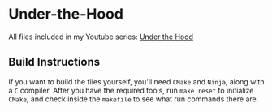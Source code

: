 # Under-the-Hood

All files included in my Youtube series: [Under the Hood](https://www.youtube.com/channel/UC8co7d52--VLDIHwpt3SXfw)

## Build Instructions

If you want to build the files yourself, you'll need `CMake` and `Ninja`, along with a `C` compiler.
After you have the required tools, run `make reset` to initialize `CMake`, and check inside the `makefile` to see what run commands there are.
